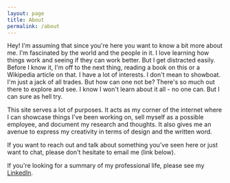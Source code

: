 ```yaml
---
layout: page
title: About
permalink: /about
---
```

Hey! I'm assuming that since you're here you want to know a bit more about me. I'm fascinated by the world and the people in it. I love learning how things work and seeing if they can work better. But I get distracted easily. Before I know it, I'm off to the next thing, reading a book on this or a Wikipedia article on that. I have a lot of interests. I don't mean to showboat. I'm just a jack of all trades. But how can one not be? There's so much out there to explore and see. I know I won't learn about it all - no one can. But I can sure as hell try.

This site serves a lot of purposes. It acts as my corner of the internet where I can showcase things I've been working on, sell myself as a possible employee, and document my research and thoughts. It also gives me an avenue to express my creativity in terms of design and the written word.  

If you want to reach out and talk about something you've seen here or just want to chat, please don't hesitate to email me (link below).

If you're looking for a summary of my professional life, please see my [LinkedIn](https://www.linkedin.com/in/victorbilgin/).
